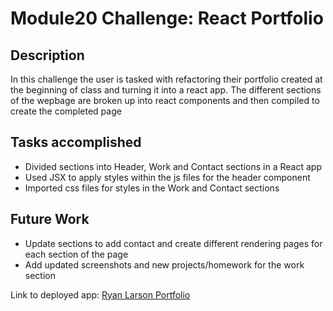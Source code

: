 # Module20 Challenge: React Portfolio

## Description

In this challenge the user is tasked with refactoring their portfolio created at the beginning of class and turning it into a react app. The different sections of the wepbage are broken up into react components and then compiled to create the completed page

## Tasks accomplished

<ul>
    <li>Divided sections into Header, Work and Contact sections in a React app</li>
    <li>Used JSX to apply styles within the js files for the header component</li>
    <li>Imported css files for styles in the Work and Contact sections</li>
</ul>

## Future Work

<ul>
    <li>Update sections to add contact and create different rendering pages for each section of the page</li>
    <li>Add updated screenshots and new projects/homework for the work section</li>
</ul>

Link to deployed app: [Ryan Larson Portfolio](https://dry-coast-12285.herokuapp.com/)
